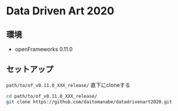 # Data Driven Art 2020

## 環境

* openFrameworks 0.11.0

## セットアップ

`path/to/of_v0.11.0_XXX_release/` 直下にcloneする

```bash
cd path/to/of_v0.11.0_XXX_release/
git clone https://github.com/daitomanabe/datadrivenart2020.git
```

